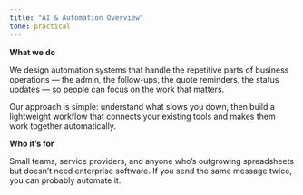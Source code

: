 ```yaml
---
title: "AI & Automation Overview"
tone: practical
---
```

**What we do**

We design automation systems that handle the repetitive parts of business operations — the admin, the follow-ups, the quote reminders, the status updates — so people can focus on the work that matters.

Our approach is simple: understand what slows you down, then build a lightweight workflow that connects your existing tools and makes them work together automatically.

**Who it’s for**

Small teams, service providers, and anyone who’s outgrowing spreadsheets but doesn’t need enterprise software. If you send the same message twice, you can probably automate it.
